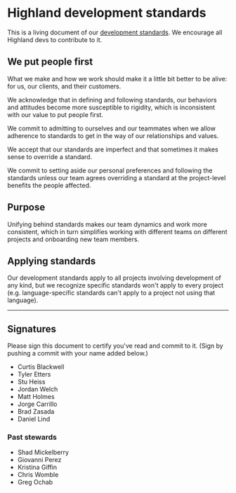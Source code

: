 # Highland development standards
This is a living document of our [development standards](./standards). We encourage all Highland devs to contribute to it.

## We put people first
What we make and how we work should make it a little bit better to be alive: for us, our clients, and their customers.

We acknowledge that in defining and following standards, our behaviors and attitudes become more susceptible to rigidity, which is inconsistent with our value to put people first.

We commit to admitting to ourselves and our teammates when we allow adherence to standards to get in the way of our relationships and values.

We accept that our standards are imperfect and that sometimes it makes sense to override a standard.

We commit to setting aside our personal preferences and following the standards unless our team agrees overriding a standard at the project-level benefits the people affected.


## Purpose
Unifying behind standards makes our team dynamics and work more consistent, which in turn simplifies working with different teams on different projects and onboarding new team members.


## Applying standards
Our development standards apply to all projects involving development of any kind, but we recognize specific standards won't apply to every project (e.g. language-specific standards can't apply to a project not using that language).


---


## Signatures
Please sign this document to certify you've read and commit to it. (Sign by pushing a commit with your name added below.)

- Curtis Blackwell
- Tyler Etters
- Stu Heiss
- Jordan Welch
- Matt Holmes
- Jorge Carrillo
- Brad Zasada
- Daniel Lind

### Past stewards
- Shad Mickelberry
- Giovanni Perez
- Kristina Giffin
- Chris Womble
- Greg Ochab
